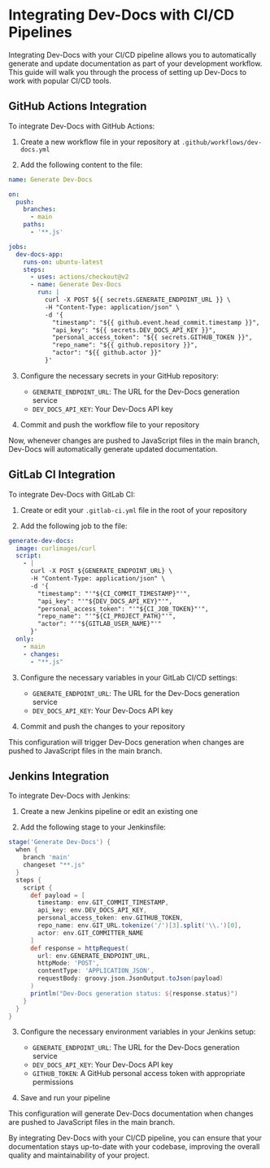 # Integrating Dev-Docs with CI/CD Pipelines

Integrating Dev-Docs with your CI/CD pipeline allows you to automatically generate and update documentation as part of your development workflow. This guide will walk you through the process of setting up Dev-Docs to work with popular CI/CD tools.

## GitHub Actions Integration

To integrate Dev-Docs with GitHub Actions:

1. Create a new workflow file in your repository at `.github/workflows/dev-docs.yml`

2. Add the following content to the file:

```yaml
name: Generate Dev-Docs

on:
  push:
    branches:
      - main
    paths:
      - '**.js'

jobs:
  dev-docs-app:
    runs-on: ubuntu-latest
    steps:
      - uses: actions/checkout@v2
      - name: Generate Dev-Docs
        run: |
          curl -X POST ${{ secrets.GENERATE_ENDPOINT_URL }} \
          -H "Content-Type: application/json" \
          -d '{
            "timestamp": "${{ github.event.head_commit.timestamp }}",
            "api_key": "${{ secrets.DEV_DOCS_API_KEY }}",
            "personal_access_token": "${{ secrets.GITHUB_TOKEN }}",
            "repo_name": "${{ github.repository }}",
            "actor": "${{ github.actor }}"
          }'
```

3. Configure the necessary secrets in your GitHub repository:
   - `GENERATE_ENDPOINT_URL`: The URL for the Dev-Docs generation service
   - `DEV_DOCS_API_KEY`: Your Dev-Docs API key

4. Commit and push the workflow file to your repository

Now, whenever changes are pushed to JavaScript files in the main branch, Dev-Docs will automatically generate updated documentation.

## GitLab CI Integration

To integrate Dev-Docs with GitLab CI:

1. Create or edit your `.gitlab-ci.yml` file in the root of your repository

2. Add the following job to the file:

```yaml
generate-dev-docs:
  image: curlimages/curl
  script:
    - |
      curl -X POST ${GENERATE_ENDPOINT_URL} \
      -H "Content-Type: application/json" \
      -d '{
        "timestamp": "'"${CI_COMMIT_TIMESTAMP}"'",
        "api_key": "'"${DEV_DOCS_API_KEY}"'",
        "personal_access_token": "'"${CI_JOB_TOKEN}"'",
        "repo_name": "'"${CI_PROJECT_PATH}"'",
        "actor": "'"${GITLAB_USER_NAME}"'"
      }'
  only:
    - main
    - changes:
      - "**.js"
```

3. Configure the necessary variables in your GitLab CI/CD settings:
   - `GENERATE_ENDPOINT_URL`: The URL for the Dev-Docs generation service
   - `DEV_DOCS_API_KEY`: Your Dev-Docs API key

4. Commit and push the changes to your repository

This configuration will trigger Dev-Docs generation when changes are pushed to JavaScript files in the main branch.

## Jenkins Integration

To integrate Dev-Docs with Jenkins:

1. Create a new Jenkins pipeline or edit an existing one

2. Add the following stage to your Jenkinsfile:

```groovy
stage('Generate Dev-Docs') {
  when {
    branch 'main'
    changeset "**.js"
  }
  steps {
    script {
      def payload = [
        timestamp: env.GIT_COMMIT_TIMESTAMP,
        api_key: env.DEV_DOCS_API_KEY,
        personal_access_token: env.GITHUB_TOKEN,
        repo_name: env.GIT_URL.tokenize('/')[3].split('\\.')[0],
        actor: env.GIT_COMMITTER_NAME
      ]
      def response = httpRequest(
        url: env.GENERATE_ENDPOINT_URL,
        httpMode: 'POST',
        contentType: 'APPLICATION_JSON',
        requestBody: groovy.json.JsonOutput.toJson(payload)
      )
      println("Dev-Docs generation status: ${response.status}")
    }
  }
}
```

3. Configure the necessary environment variables in your Jenkins setup:
   - `GENERATE_ENDPOINT_URL`: The URL for the Dev-Docs generation service
   - `DEV_DOCS_API_KEY`: Your Dev-Docs API key
   - `GITHUB_TOKEN`: A GitHub personal access token with appropriate permissions

4. Save and run your pipeline

This configuration will generate Dev-Docs documentation when changes are pushed to JavaScript files in the main branch.

By integrating Dev-Docs with your CI/CD pipeline, you can ensure that your documentation stays up-to-date with your codebase, improving the overall quality and maintainability of your project.